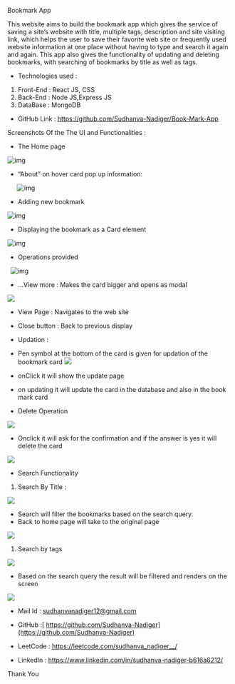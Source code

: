 Bookmark App

This website aims to build the bookmark app which gives the service of saving a site’s website with title, multiple tags, description and site visiting link, which helps the user to save their favorite web site or frequently used website information at one place without having to type and search it again and again. This app also gives the functionality of updating and deleting bookmarks, with searching of bookmarks by title as  well as tags.

- Technologies used : 
1) Front-End : React JS, CSS
1) Back-End : Node JS,Express JS
1) DataBase : MongoDB

- GitHub Link : <https://github.com/Sudhanva-Nadiger/Book-Mark-App>

Screenshots Of the The UI and Functionalities :

- The Home page

![img](../main/pictures/frontPage.png)






- “About” on hover card pop up information:

`	`![img](../main/pictures/About.png) 

- Adding new bookmark 

![img](../main/pictures/newBM.png)








- Displaying the bookmark as a Card element

![img](../main/pictures/displayCards.png)

- Operations provided

` `![img](../main/pictures/operations.png)












- …View more :  Makes the card bigger and opens as modal 

![](../main/pictures/viewMore.png)

- View Page : Navigates to the web site
- Close button : Back to previous display

- Updation : 
- Pen symbol at the bottom of the card is given for updation of the bookmark card
![](../main/pictures/updateCard.png)



- onClick it will show the update page


- on updating it will update the card in the database and also in the book mark card


- Delete Operation

![](../main/pictures/delete.png)

- Onclick it will ask for the confirmation and if the answer is yes it will delete the card

![](../main/pictures/deleteConform.png)





- Search Functionality
1) Search By Title : 

![](../main/pictures/serachByTitle.png)









- Search will filter the bookmarks based on the search query.
- Back to home page will take to the original page

![](../main/pictures/backtoHome.png)

1) Search by tags

![](../main/pictures/searchBytags.png)

- Based on the search query the result will be filtered and renders on the screen

![](Aspose.Words.6e470be3-9a79-4305-978c-c23d425d98a0.017.png)















- Mail Id : <sudhanvanadiger12@gmail.com>
- GitHub :[ https://github.com/Sudhanva-Nadiger](https://github.com/Sudhanva-Nadiger)

- LeetCode : <https://leetcode.com/sudhanva_nadiger__/>

- LinkedIn : <https://www.linkedin.com/in/sudhanva-nadiger-b616a6212/>




Thank You


